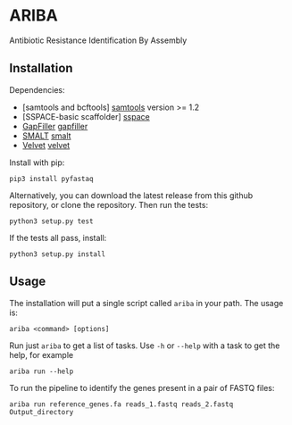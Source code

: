 ARIBA
=====

Antibiotic Resistance Identification By Assembly


Installation
------------

Dependencies:
  * [samtools and bcftools] [samtools]  version >= 1.2
  * [SSPACE-basic scaffolder] [sspace]
  * [GapFiller] [gapfiller]
  * [SMALT] [smalt]
  * [Velvet] [velvet]

Install with pip:

    pip3 install pyfastaq

Alternatively, you can download the latest release from this github repository,
or clone the repository. Then run the tests:

    python3 setup.py test

If the tests all pass, install:

    python3 setup.py install



Usage
-----

The installation will put a single script called `ariba` in your path.
The usage is:

    ariba <command> [options]

Run just `ariba` to get a list of tasks. Use `-h` or `--help`
with a task to get the help, for example

    ariba run --help

To run the pipeline to identify the genes present in a pair of FASTQ files:

    ariba run reference_genes.fa reads_1.fastq reads_2.fastq Output_directory



  [smalt]: https://www.sanger.ac.uk/resources/software/smalt/
  [sspace]: http://www.baseclear.com/genomics/bioinformatics/basetools/SSPACE
  [gapfiller]: http://www.baseclear.com/genomics/bioinformatics/basetools/gapfiller
  [samtools]: http://www.htslib.org/
  [velvet]: http://www.ebi.ac.uk/~zerbino/velvet/
